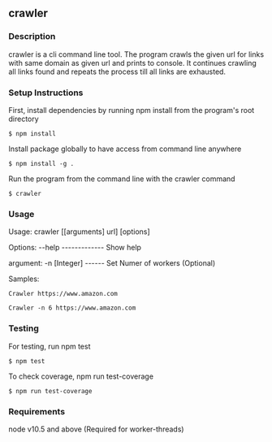 crawler
-----

### Description

crawler is a cli command line tool.
The program crawls the given url for links with same domain as given url and prints to console. It continues crawling all links found and repeats the process till all links are exhausted.

### Setup Instructions

First, install dependencies by running npm install from the program's root directory
```
$ npm install
```

Install package globally to have access from command line anywhere
```
$ npm install -g .
```

Run the program from the command line with the crawler command
```
$ crawler
```

### Usage

Usage: crawler [[arguments] url] [options]

Options:
   --help ------------- Show help

argument:
   -n [Integer] ------ Set Numer of workers (Optional)

Samples:
```
Crawler https://www.amazon.com
```
```
Crawler -n 6 https://www.amazon.com
```

### Testing

For testing, run npm test 
```
$ npm test
```
To check coverage, npm run test-coverage
```
$ npm run test-coverage
```

### Requirements

node v10.5 and above (Required for worker-threads)